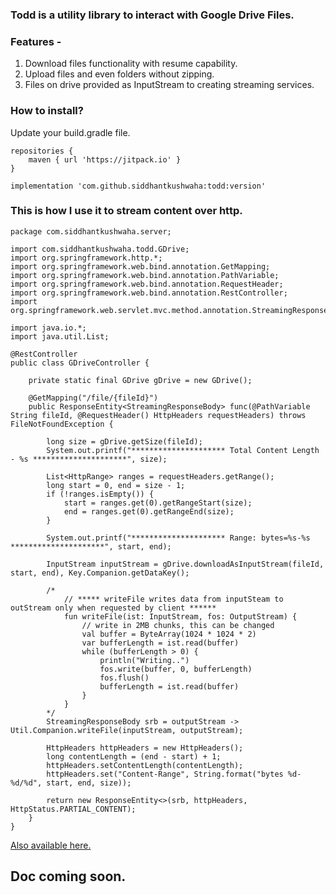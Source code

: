 ### Todd is a utility library to interact with Google Drive Files.

### Features - 
 1. Download files functionality with resume capability.
 2. Upload files and even folders without zipping.
 3. Files on drive provided as InputStream to creating streaming services.

### How to install?

Update your build.gradle file.

    repositories {  
        maven { url 'https://jitpack.io' }  
    }
    
    implementation 'com.github.siddhantkushwaha:todd:version'

### This is how I use it to stream content over http.



    package com.siddhantkushwaha.server;
    
    import com.siddhantkushwaha.todd.GDrive;
    import org.springframework.http.*;
    import org.springframework.web.bind.annotation.GetMapping;
    import org.springframework.web.bind.annotation.PathVariable;
    import org.springframework.web.bind.annotation.RequestHeader;
    import org.springframework.web.bind.annotation.RestController;
    import org.springframework.web.servlet.mvc.method.annotation.StreamingResponseBody;
    
    import java.io.*;
    import java.util.List;
    
    @RestController
    public class GDriveController {

	    private static final GDrive gDrive = new GDrive();

	    @GetMapping("/file/{fileId}")
	    public ResponseEntity<StreamingResponseBody> func(@PathVariable String fileId, @RequestHeader() HttpHeaders requestHeaders) throws FileNotFoundException {

	        long size = gDrive.getSize(fileId);
	        System.out.printf("********************* Total Content Length - %s *********************", size);

	        List<HttpRange> ranges = requestHeaders.getRange();
	        long start = 0, end = size - 1;
	        if (!ranges.isEmpty()) {
	            start = ranges.get(0).getRangeStart(size);
	            end = ranges.get(0).getRangeEnd(size);
	        }

	        System.out.printf("********************* Range: bytes=%s-%s *********************", start, end);

	        InputStream inputStream = gDrive.downloadAsInputStream(fileId, start, end), Key.Companion.getDataKey();

	        /*
	            // ***** writeFile writes data from inputSteam to outStream only when requested by client ******
	            fun writeFile(ist: InputStream, fos: OutputStream) {
	                // write in 2MB chunks, this can be changed
	                val buffer = ByteArray(1024 * 1024 * 2)
	                var bufferLength = ist.read(buffer)
	                while (bufferLength > 0) {
	                    println("Writing..")
	                    fos.write(buffer, 0, bufferLength)
	                    fos.flush()
	                    bufferLength = ist.read(buffer)
	                }
	            }
	        */
	        StreamingResponseBody srb = outputStream -> Util.Companion.writeFile(inputStream, outputStream);

	        HttpHeaders httpHeaders = new HttpHeaders();
	        long contentLength = (end - start) + 1;
	        httpHeaders.setContentLength(contentLength);
	        httpHeaders.set("Content-Range", String.format("bytes %d-%d/%d", start, end, size));

	        return new ResponseEntity<>(srb, httpHeaders, HttpStatus.PARTIAL_CONTENT);
	    }
    }

[Also available here.](https://gist.github.com/siddhantkushwaha/ba973430d61ffcf5fa7d9d19471d9675)

## Doc coming soon.